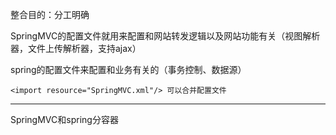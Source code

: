 整合目的：分工明确

SpringMVC的配置文件就用来配置和网站转发逻辑以及网站功能有关（视图解析器，文件上传解析器，支持ajax）

spring的配置文件来配置和业务有关的（事务控制、数据源）

```
<import resource="SpringMVC.xml"/> 可以合并配置文件
```

---

SpringMVC和spring分容器 





























